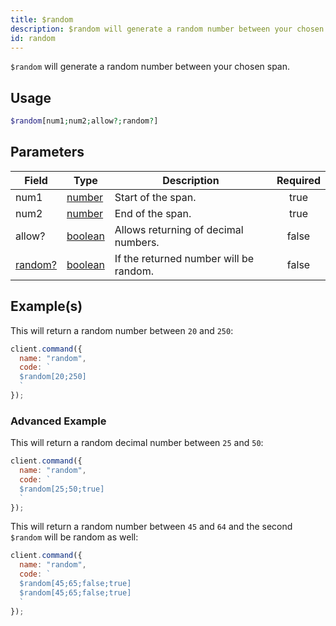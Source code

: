 ```yaml
---
title: $random
description: $random will generate a random number between your chosen span.
id: random
---
```


`$random` will generate a random number between your chosen span.

## Usage

```php
$random[num1;num2;allow?;random?]
```

## Parameters

| Field                        | Type                                                                                                | Description                            | Required |
| ---------------------------- | --------------------------------------------------------------------------------------------------- | -------------------------------------- | :------: |
| num1                         | [number](https://developer.mozilla.org/en-US/docs/Web/JavaScript/Reference/Global_Objects/Number)   | Start of the span.                     |   true   |
| num2                         | [number](https://developer.mozilla.org/en-US/docs/Web/JavaScript/Reference/Global_Objects/Number)   | End of the span.                       |   true   |
| allow?                       | [boolean](https://developer.mozilla.org/en-US/docs/Web/JavaScript/Reference/Global_Objects/Boolean) | Allows returning of decimal numbers.   |  false   |
| [random?](#advanced-example) | [boolean](https://developer.mozilla.org/en-US/docs/Web/JavaScript/Reference/Global_Objects/Boolean) | If the returned number will be random. |  false   |

## Example(s)

This will return a random number between `20` and `250`:

```javascript
client.command({
  name: "random",
  code: `
  $random[20;250]
  `
});
```

### Advanced Example

This will return a random decimal number between `25` and `50`:

```javascript
client.command({
  name: "random",
  code: `
  $random[25;50;true]  
  `
});
```

This will return a random number between `45` and `64` and the second `$random` will be random as well:

```javascript
client.command({
  name: "random",
  code: `
  $random[45;65;false;true]
  $random[45;65;false;true]
  `
});
```
